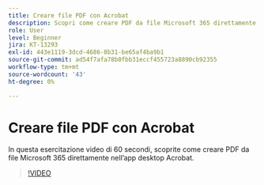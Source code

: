 ```yaml
---
title: Creare file PDF con Acrobat
description: Scopri come creare PDF da file Microsoft 365 direttamente nell’app desktop Acrobat
role: User
level: Beginner
jira: KT-13293
exl-id: 443e1119-3dcd-4686-8b31-be65af4ba9b1
source-git-commit: ad54f7afa78b0fbb31eccf455723a8890cb92355
workflow-type: tm+mt
source-wordcount: '43'
ht-degree: 0%

---
```


# Creare file PDF con Acrobat

In questa esercitazione video di 60 secondi, scoprite come creare PDF da file Microsoft 365 direttamente nell’app desktop Acrobat.

>[!VIDEO](https://video.tv.adobe.com/v/342628?quality=12&learn=on&hidetitle=true)
